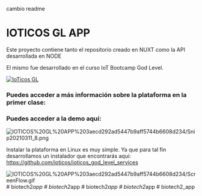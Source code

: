 cambio readme

# IOTICOS GL APP

Este proyecto contiene tanto el repositorio creado en NUXT como la API desarrollada en NODE

El mismo fue desarrollado en el curso IoT Bootcamp God Level.

[![IoTicos GL](https://yt-embed.herokuapp.com/embed?v=ZePfdyJPCvM)](https://www.youtube.com/watch?v=ZePfdyJPCvM "IoTicos GL")


### Puedes acceder a más información sobre la plataforma en la primer clase:

[](https://www.udemy.com/course/iot-god-level/learn/lecture/24850534)

### Puedes acceder a la demo aquí:

[](https://demo.ioticos.org)

![IOTICOS%20GL%20APP%203aecd292ad5447b9aff5744b6608d234/Snip20210311_8.png](IOTICOS%20GL%20APP%203aecd292ad5447b9aff5744b6608d234/Snip20210311_8.png)

Instalar la plataforma en Linux es muy simple. Ya que para tal fin desarrollamos un instalador que encontrarás aquí: https://github.com/ioticos/ioticos_god_level_services

![IOTICOS%20GL%20APP%203aecd292ad5447b9aff5744b6608d234/ScreenFlow.gif](IOTICOS%20GL%20APP%203aecd292ad5447b9aff5744b6608d234/ScreenFlow.gif)
#   b i o t e c h 2 _ a p p 
 
 #   b i o t e c h 2 _ a p p 
 
 #   b i o t e c h 2 _ a p p 
 
 #   b i o t e c h 2 _ a p p 
 
 #   b i o t e c h 2 _ a p p 
 
 
